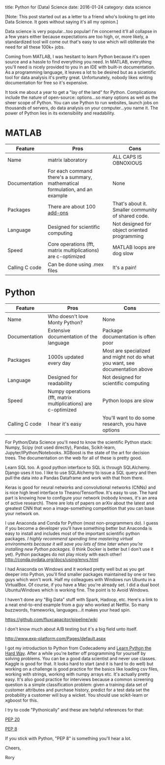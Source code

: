 title:  Python for (Data) Science
date:   2016-01-24
category: data science

[Note: This post started out as a letter to a friend who's looking to get into Data Science.
It goes without saying it's all my opinion.]

Data science is very popular...too popular! I'm concerned it'll all collapse in a few years either because expectations are too high, or, more likely, a standardized tool will come out that's easy to use which will obliterate the need for all these 100k+ jobs.

Coming from MATLAB, I was hesitant to learn Python because it's open source and a hassle to find everything you need. In MATLAB, everything you'll need is nicely provided to you in an IDE with built-in documentation.
As a programming language, it leaves a lot to be desired but as a scientific tool for data analysis it's pretty great.
Unfortunately, nobody likes writing documentation for free so it's expensive.

It took me about a year to get a "lay of the land" for Python. Complications include the nature of open-source: options...so many options as well as the sheer scope of Python.
You can use Python to run websites, launch jobs on thousands of servers,
do data analysis on your computer...you name it.
The power of Python lies in its extensibility and readability.

# MATLAB

| Feature | Pros | Cons |
|---------|------|------|
| Name    | matrix laboratory | ALL CAPS IS OBNOXIOUS |
| Documentation | For each command there's a summary, mathematical formulation, and an example | None  |
| Packages | There are about 100 [add-ons](http://www.mathworks.com/products/)  | That's about it. Smaller community of shared code. |
| Language | Designed for scientific computing | Not designed for object oriented programming |
| Speed    | Core operations (fft, matrix multiplications) are c-optimized | MATLAB loops are dog slow |
| Calling C code  | Can be done using .mex files | It's a pain! |

# Python

| Feature | Pros | Cons |
|---------|------|------|
| Name     | Who doesn't love Monty Python?   | None     |
| Documentation | Extensive documentation of the language | Package documentation is often poor  |
| Packages | 1000s updated every day   | Most are specialized and might not do what you want, see documentation above |
| Language | Designed for readability | Not designed for scientific computing |
| Speed    | Numpy operations (fft, matrix multiplications) are c-optimized | Python loops are slow |
| Calling C code  | I hear it's easy | You'll want to do some research, you have options |


For Python/Data Science you'll need to know the scientific Python stack: Numpy, Scipy (not used directly), Pandas, Scikit-learn, Jupyter/IPython/Notebooks.
XGBoost is the state of the art for decision trees. The documentation on the web for all of these is pretty good.

Learn SQL too. A good python interface to SQL is through SQLAlchemy. Django uses it too.
I like to use SQLAlchemy to issue a SQL query and then pull the data into a Pandas Dataframe and work with that from there.

Keras is good for neural networks and convolutional networks (CNNs) and is nice high level interface to Theano/Tensorflow.
It's easy to use. The hard part is knowing how to configure your network (nobody knows, it's an area of active research). There are lots of papers on arXiv about the latest and greatest CNN that won a image-something competition that you can base your network on.

I use Anaconda and Conda for Python (most non-programmers do). I guess if you become a developer you'll have something better but Anaconda is easy to install and includes most of the important scientific python packages. *I highly recommend spending time mastering virtual environments because it will save you lots of time later when you're installing new Python packages.* (I think Docker is better but I don't use it yet). Python packages do not play nicely with each other!
http://conda.pydata.org/docs/using/envs.html

I had Anaconda on Windows and it worked pretty well but as you get deeper into Python, you'll find smaller packages maintained by one or two guys which won't work. Half my colleagues with Windows run Ubuntu in a VirtualBox. Of course, if you have a Mac you're already set. I did a dual boot Ubuntu/Windows which is working fine. The point is to Avoid Windows.

I haven't done any "Big Data" stuff with Spark, Hadoop, etc. Here's a link to a neat end-to-end example from a guy who worked at Netflix. So many buzzwords, frameworks, languages...it makes your head spin.

https://github.com/fluxcapacitor/pipeline/wiki

I don't know much about A/B testing but it's a big field unto itself.

http://www.exp-platform.com/Pages/default.aspx

I got my introduction to Python from Codecademy and [Learn Python the Hard Way](http://learnpythonthehardway.org/).
After a while you're better off programming for yourself by solving problems. You can be a good data scientist and never use classes.
Kaggle is good for that. It looks hard to start (and it is hard to do well) but working on a challenge is good practice for the basics like loading csv files, working with strings, working with numpy arrays etc.
It's actually pretty easy. It's also good practice for interviews because a common screening question is a simple classification problem: given a training data set of customer attributes and purchase history, predict for a test data set the probability a customer will buy a wicket. You should use scikit-learn or xgboost for this.



I try to code "Pythonically" and these are helpful references for that:

[PEP 20](https://www.python.org/dev/peps/pep-0020/)

[PEP 8](http://legacy.python.org/dev/peps/pep-0008/)

If you stick with Python, "PEP 8" is something you'll hear a lot.

Cheers,

Rory
